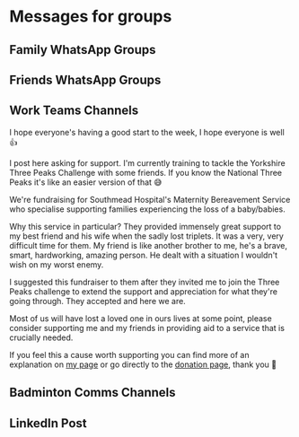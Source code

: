 # Messages for groups

## Family WhatsApp Groups

## Friends WhatsApp Groups

## Work Teams Channels

I hope everyone's having a good start to the week, I hope everyone is well 👍

I post here asking for support. I'm currently training to tackle the Yorkshire Three Peaks Challenge with some friends. If you know the National Three Peaks it's like an easier version of that 😅

We're fundraising for Southmead Hospital's Maternity Bereavement Service who specialise supporting families experiencing the loss of a baby/babies.

Why this service in particular? They provided immensely great support to my best friend and his wife when the sadly lost triplets. It was a very, very difficult time for them. My friend is like another brother to me, he's a brave, smart, hardworking, amazing person. He dealt with a situation I wouldn't wish on my worst enemy.

I suggested this fundraiser to them after they invited me to join the Three Peaks challenge to extend the support and appreciation for what they're going through. They accepted and here we are.

Most of us will have lost a loved one in ours lives at some point, please consider supporting me and my friends in providing aid to a service that is crucially needed.

If you feel this a cause worth supporting you can find more of an explanation on [my page](https://liamwalsh.co.uk/) or go directly to the [donation page](https://southmeadhospitalcharity.enthuse.com/pf/jasper-ivy-astrid), thank you 🙏

## Badminton Comms Channels

## LinkedIn Post
